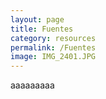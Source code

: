```yaml
---
layout: page
title: Fuentes
category: resources
permalink: /Fuentes
image: IMG_2401.JPG
---
```

aaaaaaaaa
